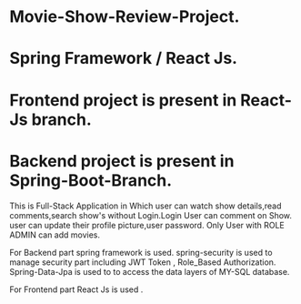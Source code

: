 # Movie-Show-Review-Project.
# Spring Framework / React Js.
# Frontend project is present in React-Js branch.
# Backend project is present in Spring-Boot-Branch.

This is Full-Stack Application in Which user can watch show details,read comments,search show's without Login.Login User can comment on Show.
user can update their profile picture,user password. Only User with ROLE ADMIN can add movies. 

For Backend part spring framework is used. spring-security is used to manage security part including JWT Token , Role_Based Authorization.
Spring-Data-Jpa is used to to access the data layers of MY-SQL database.

For Frontend part React Js is used .
